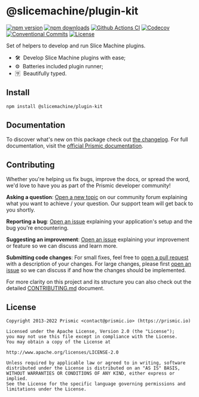 <!--

Go through all "TODO" comments in the project

Replace all on all files (README.md, CONTRIBUTING.md, bug_report.md, package.json):
- @slicemachine/plugin-kit
- Set of helpers to develop and run Slice Machine plugins
- lihbr/prismic-slice-machine-plugin-exploration
- prismic-slice-machine-plugin-exploration

-->

# @slicemachine/plugin-kit

[![npm version][npm-version-src]][npm-version-href]
[![npm downloads][npm-downloads-src]][npm-downloads-href]
[![Github Actions CI][github-actions-ci-src]][github-actions-ci-href]
[![Codecov][codecov-src]][codecov-href]
[![Conventional Commits][conventional-commits-src]][conventional-commits-href]
[![License][license-src]][license-href]

<!-- TODO: Replacing link to Prismic with [Prismic][prismic] is useful here -->

Set of helpers to develop and run Slice Machine plugins.

<!--

TODO: Create a small list of package features:

- 🤔 &nbsp;A useful feature;
- 🥴 &nbsp;Another useful feature;
- 🙃 &nbsp;A final useful feature.

Non-breaking space: &nbsp; are here on purpose to fix emoji rendering on certain systems.

-->
- 🛠 &nbsp;Develop Slice Machine plugins with ease;
- ⚙ &nbsp;Batteries included plugin runner;
- 🈂 &nbsp;Beautifully typed.

## Install

```bash
npm install @slicemachine/plugin-kit
```

## Documentation

To discover what's new on this package check out [the changelog][changelog]. For full documentation, visit the [official Prismic documentation][prismic-docs].

## Contributing

Whether you're helping us fix bugs, improve the docs, or spread the word, we'd love to have you as part of the Prismic developer community!

**Asking a question**: [Open a new topic][forum-question] on our community forum explaining what you want to achieve / your question. Our support team will get back to you shortly.

**Reporting a bug**: [Open an issue][repo-bug-report] explaining your application's setup and the bug you're encountering.

**Suggesting an improvement**: [Open an issue][repo-feature-request] explaining your improvement or feature so we can discuss and learn more.

**Submitting code changes**: For small fixes, feel free to [open a pull request][repo-pull-requests] with a description of your changes. For large changes, please first [open an issue][repo-feature-request] so we can discuss if and how the changes should be implemented.

For more clarity on this project and its structure you can also check out the detailed [CONTRIBUTING.md][contributing] document.

## License

```
Copyright 2013-2022 Prismic <contact@prismic.io> (https://prismic.io)

Licensed under the Apache License, Version 2.0 (the "License");
you may not use this file except in compliance with the License.
You may obtain a copy of the License at

http://www.apache.org/licenses/LICENSE-2.0

Unless required by applicable law or agreed to in writing, software
distributed under the License is distributed on an "AS IS" BASIS,
WITHOUT WARRANTIES OR CONDITIONS OF ANY KIND, either express or implied.
See the License for the specific language governing permissions and
limitations under the License.
```

<!-- Links -->

[prismic]: https://prismic.io

<!-- TODO: Replace link with a more useful one if available -->

[prismic-docs]: https://prismic.io/docs
[changelog]: ./CHANGELOG.md
[contributing]: ./CONTRIBUTING.md

<!-- TODO: Replace link with a more useful one if available -->

[forum-question]: https://community.prismic.io
[repo-bug-report]: https://github.com/lihbr/prismic-slice-machine-plugin-exploration/issues/new?assignees=&labels=bug&template=bug_report.md&title=
[repo-feature-request]: https://github.com/lihbr/prismic-slice-machine-plugin-exploration/issues/new?assignees=&labels=enhancement&template=feature_request.md&title=
[repo-pull-requests]: https://github.com/lihbr/prismic-slice-machine-plugin-exploration/pulls

<!-- Badges -->

[npm-version-src]: https://img.shields.io/npm/v/@slicemachine/plugin-kit/latest.svg
[npm-version-href]: https://npmjs.com/package/@slicemachine/plugin-kit
[npm-downloads-src]: https://img.shields.io/npm/dm/@slicemachine/plugin-kit.svg
[npm-downloads-href]: https://npmjs.com/package/@slicemachine/plugin-kit
[github-actions-ci-src]: https://github.com/lihbr/prismic-slice-machine-plugin-exploration/workflows/ci/badge.svg
[github-actions-ci-href]: https://github.com/lihbr/prismic-slice-machine-plugin-exploration/actions?query=workflow%3Aci
[codecov-src]: https://img.shields.io/codecov/c/github/lihbr/prismic-slice-machine-plugin-exploration.svg
[codecov-href]: https://codecov.io/gh/lihbr/prismic-slice-machine-plugin-exploration
[conventional-commits-src]: https://img.shields.io/badge/Conventional%20Commits-1.0.0-yellow.svg
[conventional-commits-href]: https://conventionalcommits.org
[license-src]: https://img.shields.io/npm/l/@slicemachine/plugin-kit.svg
[license-href]: https://npmjs.com/package/@slicemachine/plugin-kit
